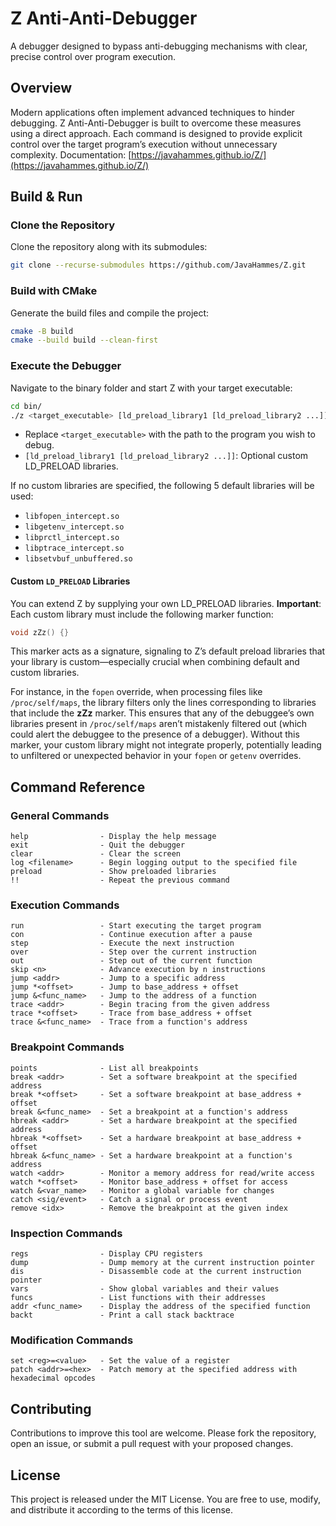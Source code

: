 # Z Anti-Anti-Debugger

A debugger designed to bypass anti-debugging mechanisms with clear, precise control over program execution.

## Overview

Modern applications often implement advanced techniques to hinder debugging. Z Anti-Anti-Debugger is built to overcome these measures using a direct approach. Each command is designed to provide explicit control over the target program’s execution without unnecessary complexity. Documentation: [https://javahammes.github.io/Z/](https://javahammes.github.io/Z/)

## Build & Run

### Clone the Repository

Clone the repository along with its submodules:

```bash
git clone --recurse-submodules https://github.com/JavaHammes/Z.git
```

### Build with CMake

Generate the build files and compile the project:

```bash
cmake -B build
cmake --build build --clean-first
```

### Execute the Debugger

Navigate to the binary folder and start Z with your target executable:

```bash
cd bin/
./z <target_executable> [ld_preload_library1 [ld_preload_library2 ...]]
```

- Replace `<target_executable>` with the path to the program you wish to debug.
- `[ld_preload_library1 [ld_preload_library2 ...]]`: Optional custom LD_PRELOAD libraries.

If no custom libraries are specified, the following 5 default libraries will be used:

- `libfopen_intercept.so`
- `libgetenv_intercept.so`
- `libprctl_intercept.so`
- `libptrace_intercept.so`
- `libsetvbuf_unbuffered.so`

#### Custom `LD_PRELOAD` Libraries

You can extend Z by supplying your own LD_PRELOAD libraries. **Important**: Each custom library must include the following marker function:

```C
void zZz() {}
```
This marker acts as a signature, signaling to Z’s default preload libraries that your library is custom—especially crucial when combining default and custom libraries.

For instance, in the `fopen` override, when processing files like `/proc/self/maps`, the library filters only the lines corresponding to libraries that include the **zZz** marker. This ensures that any of the debuggee’s own libraries present in `/proc/self/maps` aren’t mistakenly filtered out (which could alert the debuggee to the presence of a debugger). Without this marker, your custom library might not integrate properly, potentially leading to unfiltered or unexpected behavior in your `fopen` or `getenv` overrides.

## Command Reference

### General Commands

```
help                - Display the help message
exit                - Quit the debugger
clear               - Clear the screen
log <filename>      - Begin logging output to the specified file
preload             - Show preloaded libraries
!!                  - Repeat the previous command
```

### Execution Commands

```
run                 - Start executing the target program
con                 - Continue execution after a pause
step                - Execute the next instruction
over                - Step over the current instruction
out                 - Step out of the current function
skip <n>            - Advance execution by n instructions
jump <addr>         - Jump to a specific address
jump *<offset>      - Jump to base_address + offset
jump &<func_name>   - Jump to the address of a function
trace <addr>        - Begin tracing from the given address
trace *<offset>     - Trace from base_address + offset
trace &<func_name>  - Trace from a function's address
```

### Breakpoint Commands

```
points              - List all breakpoints
break <addr>        - Set a software breakpoint at the specified address
break *<offset>     - Set a software breakpoint at base_address + offset
break &<func_name>  - Set a breakpoint at a function's address
hbreak <addr>       - Set a hardware breakpoint at the specified address
hbreak *<offset>    - Set a hardware breakpoint at base_address + offset
hbreak &<func_name> - Set a hardware breakpoint at a function's address
watch <addr>        - Monitor a memory address for read/write access
watch *<offset>     - Monitor base_address + offset for access
watch &<var_name>   - Monitor a global variable for changes
catch <sig/event>   - Catch a signal or process event
remove <idx>        - Remove the breakpoint at the given index
```

### Inspection Commands

```
regs                - Display CPU registers
dump                - Dump memory at the current instruction pointer
dis                 - Disassemble code at the current instruction pointer
vars                - Show global variables and their values
funcs               - List functions with their addresses
addr <func_name>    - Display the address of the specified function
backt               - Print a call stack backtrace
```

### Modification Commands

```
set <reg>=<value>   - Set the value of a register
patch <addr>=<hex>  - Patch memory at the specified address with hexadecimal opcodes
```

## Contributing

Contributions to improve this tool are welcome. Please fork the repository, open an issue, or submit a pull request with your proposed changes.

## License

This project is released under the MIT License. You are free to use, modify, and distribute it according to the terms of this license.
